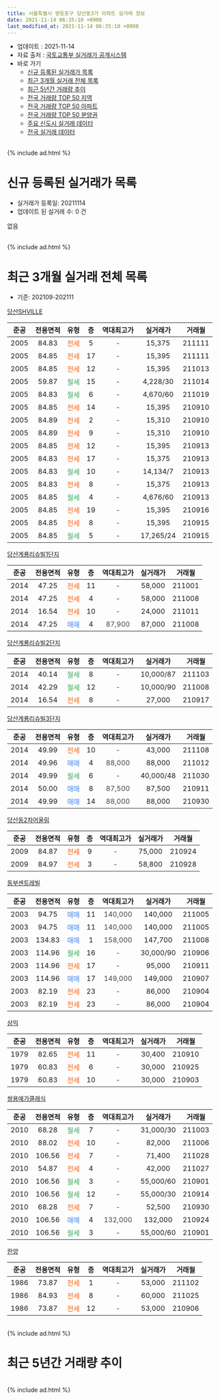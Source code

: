 ```yaml
---
title: 서울특별시 영등포구 당산동3가 아파트 실거래 정보
date: 2021-11-14 06:35:10 +0900
last_modified_at: 2021-11-14 06:35:10 +0900
---
```


* 업데이트 : 2021-11-14
* 자료 출처 : [국토교통부 실거래가 공개시스템](http://rt.molit.go.kr)
* 바로 가기
    * [신규 등록된 실거래가 목록](#신규-등록된-실거래가-목록)
    * [최근 3개월 실거래 전체 목록](#최근-3개월-실거래-전체-목록)
    * [최근 5년간 거래량 추이](#최근-5년간-거래량-추이)
    * [전국 거래량 TOP 50 지역](https://inasie.github.io/apt-trade-info/최근-3개월-전국에서-가장-거래가-많이-발생한-지역)
    * [전국 거래량 TOP 50 아파트](https://inasie.github.io/apt-trade-info/최근-3개월-전국에서-가장-거래가-많이-발생한-아파트)
    * [전국 거래량 TOP 50 분양권](https://inasie.github.io/apt-trade-info/최근-3개월-전국에서-가장-거래가-많이-발생한-분양권)
    * [주요 신도시 실거래 데이터](https://inasie.github.io/apt-trade-info/주요-신도시)
    * [전국 실거래 데이터](https://inasie.github.io/apt-trade-info/전국)
<br>
{% include ad.html %}
<br>

# 신규 등록된 실거래가 목록
* 실거래가 등록일: 20211114
* 업데이트 된 실거래 수: 0 건

없음

<br>
{% include ad.html %}
<br>

# 최근 3개월 실거래 전체 목록
* 기준: 202109-202111


[당산SHVILLE](https://search.naver.com/search.naver?query=%EC%84%9C%EC%9A%B8%ED%8A%B9%EB%B3%84%EC%8B%9C+%EC%98%81%EB%93%B1%ED%8F%AC%EA%B5%AC+%EB%8B%B9%EC%82%B0%EB%8F%993%EA%B0%80+%EB%8B%B9%EC%82%B0SHVILLE)

|준공|전용면적|유형|층|역대최고가|실거래가|거래월|
|:---:|:---:|:---:|:---:|:---:|:---:|:---:|
|2005|84.83|<span style="color:#ff5a00">전세</span>|5|<span style="color:#444444">-</span>|15,375|211111|
|2005|84.85|<span style="color:#ff5a00">전세</span>|17|<span style="color:#444444">-</span>|15,395|211111|
|2005|84.85|<span style="color:#ff5a00">전세</span>|12|<span style="color:#444444">-</span>|15,395|211013|
|2005|59.87|<span style="color:#34a853">월세</span>|15|<span style="color:#444444">-</span>|4,228/30|211014|
|2005|84.83|<span style="color:#34a853">월세</span>|6|<span style="color:#444444">-</span>|4,670/60|211019|
|2005|84.85|<span style="color:#ff5a00">전세</span>|14|<span style="color:#444444">-</span>|15,395|210910|
|2005|84.89|<span style="color:#ff5a00">전세</span>|2|<span style="color:#444444">-</span>|15,310|210910|
|2005|84.89|<span style="color:#ff5a00">전세</span>|9|<span style="color:#444444">-</span>|15,310|210910|
|2005|84.85|<span style="color:#ff5a00">전세</span>|12|<span style="color:#444444">-</span>|15,395|210913|
|2005|84.83|<span style="color:#ff5a00">전세</span>|17|<span style="color:#444444">-</span>|15,375|210913|
|2005|84.83|<span style="color:#34a853">월세</span>|10|<span style="color:#444444">-</span>|14,134/7|210913|
|2005|84.83|<span style="color:#ff5a00">전세</span>|8|<span style="color:#444444">-</span>|15,375|210913|
|2005|84.85|<span style="color:#34a853">월세</span>|4|<span style="color:#444444">-</span>|4,676/60|210913|
|2005|84.85|<span style="color:#ff5a00">전세</span>|19|<span style="color:#444444">-</span>|15,395|210916|
|2005|84.85|<span style="color:#ff5a00">전세</span>|8|<span style="color:#444444">-</span>|15,395|210915|
|2005|84.85|<span style="color:#34a853">월세</span>|5|<span style="color:#444444">-</span>|17,265/24|210915|

[당산계룡리슈빌1단지](https://search.naver.com/search.naver?query=%EC%84%9C%EC%9A%B8%ED%8A%B9%EB%B3%84%EC%8B%9C+%EC%98%81%EB%93%B1%ED%8F%AC%EA%B5%AC+%EB%8B%B9%EC%82%B0%EB%8F%993%EA%B0%80+%EB%8B%B9%EC%82%B0%EA%B3%84%EB%A3%A1%EB%A6%AC%EC%8A%88%EB%B9%8C1%EB%8B%A8%EC%A7%80)

|준공|전용면적|유형|층|역대최고가|실거래가|거래월|
|:---:|:---:|:---:|:---:|:---:|:---:|:---:|
|2014|47.25|<span style="color:#ff5a00">전세</span>|11|<span style="color:#444444">-</span>|58,000|211001|
|2014|47.25|<span style="color:#ff5a00">전세</span>|4|<span style="color:#444444">-</span>|58,000|211008|
|2014|16.54|<span style="color:#ff5a00">전세</span>|10|<span style="color:#444444">-</span>|24,000|211011|
|2014|47.25|<span style="color:#4285f3">매매</span>|4|<span style="color:#444444">87,900</span>|87,000|211008|

[당산계룡리슈빌2단지](https://search.naver.com/search.naver?query=%EC%84%9C%EC%9A%B8%ED%8A%B9%EB%B3%84%EC%8B%9C+%EC%98%81%EB%93%B1%ED%8F%AC%EA%B5%AC+%EB%8B%B9%EC%82%B0%EB%8F%993%EA%B0%80+%EB%8B%B9%EC%82%B0%EA%B3%84%EB%A3%A1%EB%A6%AC%EC%8A%88%EB%B9%8C2%EB%8B%A8%EC%A7%80)

|준공|전용면적|유형|층|역대최고가|실거래가|거래월|
|:---:|:---:|:---:|:---:|:---:|:---:|:---:|
|2014|40.14|<span style="color:#34a853">월세</span>|8|<span style="color:#444444">-</span>|10,000/87|211103|
|2014|42.29|<span style="color:#34a853">월세</span>|12|<span style="color:#444444">-</span>|10,000/90|211008|
|2014|16.54|<span style="color:#ff5a00">전세</span>|8|<span style="color:#444444">-</span>|27,000|210917|

[당산계룡리슈빌3단지](https://search.naver.com/search.naver?query=%EC%84%9C%EC%9A%B8%ED%8A%B9%EB%B3%84%EC%8B%9C+%EC%98%81%EB%93%B1%ED%8F%AC%EA%B5%AC+%EB%8B%B9%EC%82%B0%EB%8F%993%EA%B0%80+%EB%8B%B9%EC%82%B0%EA%B3%84%EB%A3%A1%EB%A6%AC%EC%8A%88%EB%B9%8C3%EB%8B%A8%EC%A7%80)

|준공|전용면적|유형|층|역대최고가|실거래가|거래월|
|:---:|:---:|:---:|:---:|:---:|:---:|:---:|
|2014|49.99|<span style="color:#ff5a00">전세</span>|10|<span style="color:#444444">-</span>|43,000|211108|
|2014|49.96|<span style="color:#4285f3">매매</span>|4|<span style="color:#444444">88,000</span>|88,000|211012|
|2014|49.99|<span style="color:#34a853">월세</span>|6|<span style="color:#444444">-</span>|40,000/48|211030|
|2014|50.00|<span style="color:#4285f3">매매</span>|8|<span style="color:#444444">87,500</span>|87,500|210911|
|2014|49.99|<span style="color:#4285f3">매매</span>|14|<span style="color:#444444">88,000</span>|88,000|210930|

[당산동2차어울림](https://search.naver.com/search.naver?query=%EC%84%9C%EC%9A%B8%ED%8A%B9%EB%B3%84%EC%8B%9C+%EC%98%81%EB%93%B1%ED%8F%AC%EA%B5%AC+%EB%8B%B9%EC%82%B0%EB%8F%993%EA%B0%80+%EB%8B%B9%EC%82%B0%EB%8F%992%EC%B0%A8%EC%96%B4%EC%9A%B8%EB%A6%BC)

|준공|전용면적|유형|층|역대최고가|실거래가|거래월|
|:---:|:---:|:---:|:---:|:---:|:---:|:---:|
|2009|84.87|<span style="color:#ff5a00">전세</span>|9|<span style="color:#444444">-</span>|75,000|210924|
|2009|84.97|<span style="color:#ff5a00">전세</span>|3|<span style="color:#444444">-</span>|58,800|210928|

[동부센트레빌](https://search.naver.com/search.naver?query=%EC%84%9C%EC%9A%B8%ED%8A%B9%EB%B3%84%EC%8B%9C+%EC%98%81%EB%93%B1%ED%8F%AC%EA%B5%AC+%EB%8B%B9%EC%82%B0%EB%8F%993%EA%B0%80+%EB%8F%99%EB%B6%80%EC%84%BC%ED%8A%B8%EB%A0%88%EB%B9%8C)

|준공|전용면적|유형|층|역대최고가|실거래가|거래월|
|:---:|:---:|:---:|:---:|:---:|:---:|:---:|
|2003|94.75|<span style="color:#4285f3">매매</span>|11|<span style="color:#444444">140,000</span>|140,000|211005|
|2003|94.75|<span style="color:#4285f3">매매</span>|11|<span style="color:#444444">140,000</span>|140,000|211005|
|2003|134.83|<span style="color:#4285f3">매매</span>|1|<span style="color:#444444">158,000</span>|147,700|211008|
|2003|114.96|<span style="color:#34a853">월세</span>|16|<span style="color:#444444">-</span>|30,000/90|210906|
|2003|114.96|<span style="color:#ff5a00">전세</span>|17|<span style="color:#444444">-</span>|95,000|210911|
|2003|114.96|<span style="color:#4285f3">매매</span>|17|<span style="color:#444444">149,000</span>|149,000|210907|
|2003|82.19|<span style="color:#ff5a00">전세</span>|23|<span style="color:#444444">-</span>|86,000|210904|
|2003|82.19|<span style="color:#ff5a00">전세</span>|23|<span style="color:#444444">-</span>|86,000|210904|

[삼익](https://search.naver.com/search.naver?query=%EC%84%9C%EC%9A%B8%ED%8A%B9%EB%B3%84%EC%8B%9C+%EC%98%81%EB%93%B1%ED%8F%AC%EA%B5%AC+%EB%8B%B9%EC%82%B0%EB%8F%993%EA%B0%80+%EC%82%BC%EC%9D%B5)

|준공|전용면적|유형|층|역대최고가|실거래가|거래월|
|:---:|:---:|:---:|:---:|:---:|:---:|:---:|
|1979|82.65|<span style="color:#ff5a00">전세</span>|11|<span style="color:#444444">-</span>|30,400|210910|
|1979|60.83|<span style="color:#ff5a00">전세</span>|6|<span style="color:#444444">-</span>|30,000|210925|
|1979|60.83|<span style="color:#ff5a00">전세</span>|10|<span style="color:#444444">-</span>|30,000|210903|


<script async src="//pagead2.googlesyndication.com/pagead/js/adsbygoogle.js"></script>
<!-- 기본 -->
<ins class="adsbygoogle"
     style="display:block"
     data-ad-client="ca-pub-2446590836940007"
     data-ad-slot="1659523306"
     data-ad-format="auto"
     data-full-width-responsive="true"></ins>
<script>
(adsbygoogle = window.adsbygoogle || []).push({});
</script>


[쌍용예가클래식](https://search.naver.com/search.naver?query=%EC%84%9C%EC%9A%B8%ED%8A%B9%EB%B3%84%EC%8B%9C+%EC%98%81%EB%93%B1%ED%8F%AC%EA%B5%AC+%EB%8B%B9%EC%82%B0%EB%8F%993%EA%B0%80+%EC%8C%8D%EC%9A%A9%EC%98%88%EA%B0%80%ED%81%B4%EB%9E%98%EC%8B%9D)

|준공|전용면적|유형|층|역대최고가|실거래가|거래월|
|:---:|:---:|:---:|:---:|:---:|:---:|:---:|
|2010|68.28|<span style="color:#34a853">월세</span>|7|<span style="color:#444444">-</span>|31,000/30|211003|
|2010|88.02|<span style="color:#ff5a00">전세</span>|10|<span style="color:#444444">-</span>|82,000|211006|
|2010|106.56|<span style="color:#ff5a00">전세</span>|7|<span style="color:#444444">-</span>|71,400|211028|
|2010|54.87|<span style="color:#ff5a00">전세</span>|4|<span style="color:#444444">-</span>|42,000|211027|
|2010|106.56|<span style="color:#34a853">월세</span>|3|<span style="color:#444444">-</span>|55,000/60|210901|
|2010|106.56|<span style="color:#34a853">월세</span>|12|<span style="color:#444444">-</span>|55,000/30|210914|
|2010|68.28|<span style="color:#ff5a00">전세</span>|7|<span style="color:#444444">-</span>|52,500|210930|
|2010|106.56|<span style="color:#4285f3">매매</span>|4|<span style="color:#444444">132,000</span>|132,000|210924|
|2010|106.56|<span style="color:#34a853">월세</span>|3|<span style="color:#444444">-</span>|55,000/60|210901|

[한양](https://search.naver.com/search.naver?query=%EC%84%9C%EC%9A%B8%ED%8A%B9%EB%B3%84%EC%8B%9C+%EC%98%81%EB%93%B1%ED%8F%AC%EA%B5%AC+%EB%8B%B9%EC%82%B0%EB%8F%993%EA%B0%80+%ED%95%9C%EC%96%91)

|준공|전용면적|유형|층|역대최고가|실거래가|거래월|
|:---:|:---:|:---:|:---:|:---:|:---:|:---:|
|1986|73.87|<span style="color:#ff5a00">전세</span>|1|<span style="color:#444444">-</span>|53,000|211102|
|1986|84.93|<span style="color:#ff5a00">전세</span>|8|<span style="color:#444444">-</span>|60,000|211025|
|1986|73.87|<span style="color:#ff5a00">전세</span>|12|<span style="color:#444444">-</span>|53,000|210906|


<br>
{% include ad.html %}
<br>

# 최근 5년간 거래량 추이


<div style="width:100%;">
    <canvas id="deal_progress" height="200"></canvas>
</div>

<script>
new Chart(document.getElementById("deal_progress"), {
    type: 'line',
    data: {
        labels: ['201611','201612','201701','201702','201703','201704','201705','201706','201707','201708','201709','201710','201711','201712','201801','201802','201803','201804','201805','201806','201807','201808','201809','201810','201811','201812','201901','201902','201903','201904','201905','201906','201907','201908','201909','201910','201911','201912','202001','202002','202003','202004','202005','202006','202007','202008','202009','202010','202011','202012','202101','202102','202103','202104','202105','202106','202107','202108','202109','202110','202111'],
        datasets: [{
            label: '매매',
            pointRadius: 1,
            data: [6, 7, 10, 11, 13, 18, 17, 20, 17, 8, 13, 12, 9, 8, 19, 14, 7, 6, 11, 11, 13, 16, 5, 3, 0, 3, 2, 3, 2, 0, 6, 9, 13, 15, 8, 13, 7, 22, 16, 10, 7, 5, 10, 28, 21, 7, 6, 5, 11, 10, 6, 7, 6, 16, 14, 1, 11, 8, 4, 5, 0],
            borderColor: "rgba(255, 201, 14, 1)",
            backgroundColor: "rgba(255, 201, 14, 0.5)",
            fill: false,
            lineTension: 0
        },{
            label: '전월세',
            pointRadius: 1,
            data: [12, 20, 20, 15, 19, 17, 22, 24, 24, 29, 14, 14, 23, 20, 14, 15, 25, 9, 14, 13, 22, 25, 20, 30, 23, 15, 18, 22, 16, 12, 17, 19, 18, 27, 23, 21, 18, 24, 19, 24, 15, 11, 20, 21, 30, 21, 22, 17, 19, 11, 19, 11, 21, 17, 27, 20, 18, 37, 26, 13, 5],
            borderColor: "rgba(0, 141, 185, 1)",
            backgroundColor: "rgba(0, 141, 185, 0.5)",
            fill: false,
            lineTension: 0
        }
        ]
    },
    options: {
        responsive: true,
        title: {
            display: false
        },
        tooltips: {
            mode: 'index',
            intersect: false
        },
        hover: {
            mode: 'nearest',
            intersect: true
        },
        scales: {
            xAxes: [{
                display: true,
                scaleLabel: {
                    display: true,
                    labelString: '년/월'
                }
            }],
            yAxes: [{
                display: true,
                ticks: {
                    suggestedMin: 0,
                },
                scaleLabel: {
                    display: true,
                    labelString: '실거래 수'
                }
            }]
        }
    }
});

</script>


<br>
{% include ad.html %}
<br>

